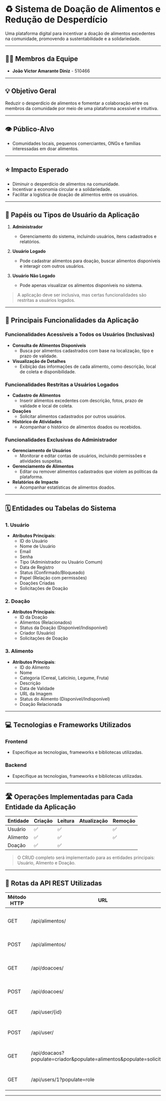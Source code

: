 # ♻️ Sistema de Doação de Alimentos e Redução de Desperdício

Uma plataforma digital para incentivar a doação de alimentos excedentes na comunidade, promovendo a sustentabilidade e a solidariedade.

---

## 👨‍💻 Membros da Equipe

- **João Victor Amarante Diniz** - 510466

---

## 💡 Objetivo Geral

Reduzir o desperdício de alimentos e fomentar a colaboração entre os membros da comunidade por meio de uma plataforma acessível e intuitiva.

---

## 👁️ Público-Alvo

- Comunidades locais, pequenos comerciantes, ONGs e famílias interessadas em doar alimentos.

---

## ⭐ Impacto Esperado

- Diminuir o desperdício de alimentos na comunidade.
- Incentivar a economia circular e a solidariedade.
- Facilitar a logística de doação de alimentos entre os usuários.

---

## 🤝 Papéis ou Tipos de Usuário da Aplicação

1. **Administrador**

   - Gerenciamento do sistema, incluindo usuários, itens cadastrados e relatórios.

2. **Usuário Logado**

   - Pode cadastrar alimentos para doação, buscar alimentos disponíveis e interagir com outros usuários.

3. **Usuário Não Logado**
   - Pode apenas visualizar os alimentos disponíveis no sistema.

> A aplicação deve ser inclusiva, mas certas funcionalidades são restritas a usuários logados.

---

## 🚩 Principais Funcionalidades da Aplicação

### Funcionalidades Acessíveis a Todos os Usuários (Inclusivas)

- **Consulta de Alimentos Disponíveis**
  - Busca por alimentos cadastrados com base na localização, tipo e prazo de validade.
- **Visualização de Detalhes**
  - Exibição das informações de cada alimento, como descrição, local de coleta e disponibilidade.

### Funcionalidades Restritas a Usuários Logados

- **Cadastro de Alimentos**
  - Inserir alimentos excedentes com descrição, fotos, prazo de validade e local de coleta.
- **Doações**
  - Solicitar alimentos cadastrados por outros usuários.
- **Histórico de Atividades**
  - Acompanhar o histórico de alimentos doados ou recebidos.

### Funcionalidades Exclusivas do Administrador

- **Gerenciamento de Usuários**
  - Monitorar e editar contas de usuários, incluindo permissões e atividades suspeitas.
- **Gerenciamento de Alimentos**
  - Editar ou remover alimentos cadastrados que violem as políticas da plataforma.
- **Relatórios de Impacto**
  - Acompanhar estatísticas de alimentos doados.

---

## 🗓️ Entidades ou Tabelas do Sistema

### 1. Usuário

- **Atributos Principais**:
  - ID do Usuário
  - Nome de Usuário
  - Email
  - Senha
  - Tipo (Administrador ou Usuário Comum)
  - Data de Registro
  - Status (Confirmado/Bloqueado)
  - Papel (Relação com permissões)
  - Doações Criadas
  - Solicitações de Doação

### 2. Doação

- **Atributos Principais**:
  - ID da Doação
  - Alimentos (Relacionados)
  - Status da Doação (Disponível/Indisponível)
  - Criador (Usuário)
  - Solicitações de Doação

### 3. Alimento

- **Atributos Principais**:
  - ID do Alimento
  - Nome
  - Categoria (Cereal, Laticínio, Legume, Fruta)
  - Descrição
  - Data de Validade
  - URL da Imagem
  - Status do Alimento (Disponível/Indisponível)
  - Doação Relacionada

---

## 💻 Tecnologias e Frameworks Utilizados

### **Frontend**

- Especifique as tecnologias, frameworks e bibliotecas utilizadas.

### **Backend**

- Especifique as tecnologias, frameworks e bibliotecas utilizadas.

---

## 🛣️ Operações Implementadas para Cada Entidade da Aplicação

| Entidade | Criação | Leitura | Atualização | Remoção |
| -------- | ------- | ------- | ----------- | ------- |
| Usuário  | ✅      | ✅      |             | ✅      |
| Alimento | ✅      | ✅      |             | ✅      |
| Doação   | ✅      | ✅      |             |         |

> O CRUD completo será implementado para as entidades principais: Usuário, Alimento e Doação.

---

## 🤖 Rotas da API REST Utilizadas

| Método HTTP | URL                                                                    | Descrição                                 |
| ----------- | ---------------------------------------------------------------------- | ----------------------------------------- |
| GET         | /api/alimentos/                                                        | Retorna todos os alimentos disponíveis.   |
| POST        | /api/alimentos/                                                        | Cadastra um novo alimento.                |
| GET         | /api/doacoes/                                                          | Retorna todas as solicitações do usuário. |
| POST        | /api/doacoes/                                                          | Solicita a doação de um alimento.         |
| GET         | /api/user/{id}                                                         | Retorna um usuário específico.            |
| POST        | /api/user/                                                             | Cadastra um novo usuário.                 |
| GET         | /api/doacaos?populate=criador&populate=alimentos&populate=solicitacoes | Retorna doações com dados relacionados.   |
| GET         | /api/users/1?populate=role                                             | Retorna o usuário com sua função.         |

---
